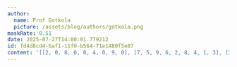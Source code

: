 ```yaml
---
author:
  name: Prof Gotkola
  picture: /assets/blog/authors/gotkola.png
maskRate: 0.51
date: 2025-07-27T14:00:01.779212
id: fd4d8cd4-6af1-11f0-b564-71e1480f5e87
content: '[[2, 0, 8, 0, 0, 4, 0, 9, 0], [7, 5, 9, 6, 2, 8, 4, 1, 3], [3, 0, 0, 0, 7, 0, 2, 0, 0], [4, 7, 0, 0, 0, 0, 5, 8, 9], [0, 2, 0, 0, 0, 0, 0, 0, 0], [9, 0, 5, 0, 0, 7, 0, 3, 0], [0, 8, 7, 1, 4, 0, 9, 0, 6], [6, 0, 2, 0, 0, 5, 0, 4, 0], [1, 0, 4, 0, 0, 0, 3, 0, 5]]'
---
```

